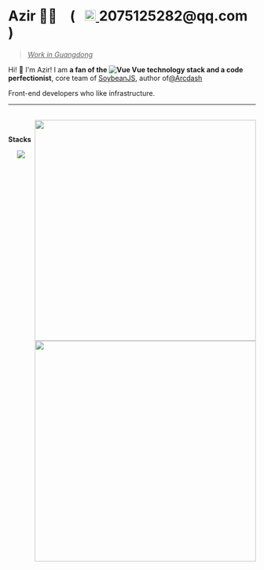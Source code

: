 <h1> Azir 👨‍💻 &nbsp;&nbsp; ( &nbsp;
<a href="mailto:2075125282@qq.com" align="center">
  <img alt="Email me." width="22px" src="https://cdn.jsdelivr.net/gh/edent/SuperTinyIcons/images/svg/email.svg" />
</a>
2075125282@qq.com
&nbsp; )
</h1>

> <u>*Work in Guangdong*</u>

<!-- <img align="right" width="300" src="https://user-images.githubusercontent.com/62133302/201821233-4adf15bc-16ef-4616-b08c-3caa7bad1697.png"/> -->

Hi! 👋 I'm Azir! I am **a fan of the <img alt="Vue" src="https://img.shields.io/badge/-Vue-45b8d8?style=flat-square&logo=vue&logoColor=white" /> Vue technology stack and a code perfectionist**, core team of [SoybeanJS]([https://github.com/vueComponent](https://github.com/soybeanjs)), author of[@Arcdash](https://github.com/arcdash)

Front-end developers who like infrastructure.

---

<br />

<a href="https://github.com/Azir-11#gh-light-mode-only">
<img align="right" width="450" src="https://github-readme-stats.vercel.app/api?username=Azir-11/>
</a>


<a href="https://github.com/Azir-11#gh-dark-mode-only">
<img align="right" width="450" src="https://github-readme-stats.vercel.app/api?username=Azir-11&theme=dark"/>
</a>

<br />

**Stacks**

<p align="center">
  <a href="https://skillicons.dev">
    <img src="https://skillicons.dev/icons?i=js,ts,vue,tailwind,vite,pnpm,java,go,cs,docker,postgres,git&perline=6" />
  </a>
</p>
